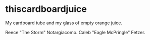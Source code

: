 thiscardboardjuice
==================

My cardboard tube and my glass of empty orange juice.

Reece "The Storm" Notargiacomo.
Caleb "Eagle McPringle" Fetzer.
